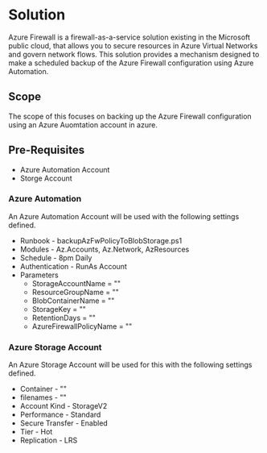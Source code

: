 # Solution

Azure Firewall is a firewall-as-a-service solution existing in the Microsoft public cloud, that allows you to secure  resources in Azure Virtual Networks and govern network flows. This solution provides a mechanism designed to make a scheduled backup of the Azure Firewall configuration using Azure Automation.

## Scope

The scope of this focuses on backing up the Azure Firewall configuration using an Azure Auomtation account in azure.

## Pre-Requisites

* Azure Automation Account
* Storge Account

### Azure Automation

An Azure Automation Account will be used with the following settings defined.

* Runbook - backupAzFwPolicyToBlobStorage.ps1
* Modules - Az.Accounts, Az.Network, AzResources
* Schedule - 8pm Daily
* Authentication - RunAs Account
* Parameters
  * StorageAccountName = ""
  * ResourceGroupName = ""
  * BlobContainerName = ""
  * StorageKey = ""
  * RetentionDays = ""
  * AzureFirewallPolicyName = ""

### Azure Storage Account

An Azure Storage Account will be used for this with the following settings defined.

* Container - ""
* filenames - ""
* Account Kind - StorageV2
* Performance - Standard
* Secure Transfer - Enabled
* Tier - Hot
* Replication - LRS